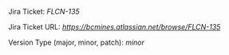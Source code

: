 Jira Ticket:
_FLCN-135_

Jira Ticket URL:
_https://bcmines.atlassian.net/browse/FLCN-135_

Version Type (major, minor, patch):
_minor_